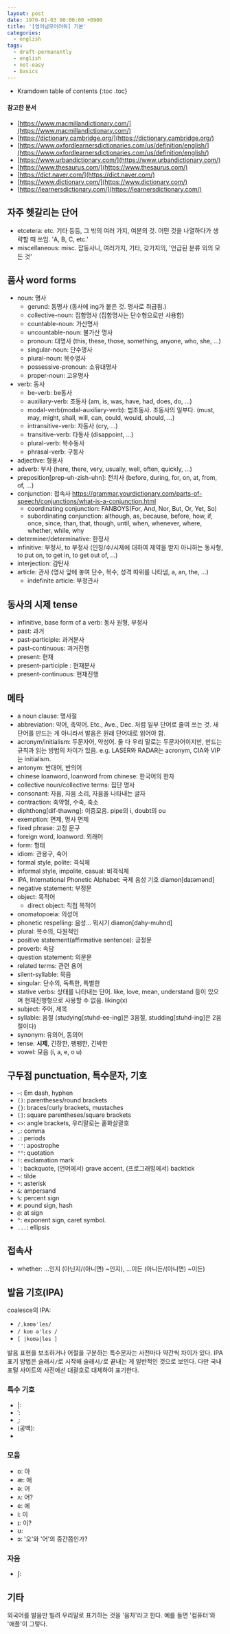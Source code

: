```yaml
---
layout: post
date: 1970-01-03 00:00:00 +0900
title: '[영어넘모어려워] 기본'
categories:
  - english
tags:
  - draft-permanantly
  - english
  - not-easy
  - basics
---
```


* Kramdown table of contents
{:toc .toc}

#### 참고한 문서

- [https://www.macmillandictionary.com/](https://www.macmillandictionary.com/)
- [https://dictionary.cambridge.org/](https://dictionary.cambridge.org/)
- [https://www.oxfordlearnersdictionaries.com/us/definition/english/](https://www.oxfordlearnersdictionaries.com/us/definition/english/)
- [https://www.urbandictionary.com/](https://www.urbandictionary.com/)
- [https://www.thesaurus.com/](https://www.thesaurus.com/)
- [https://dict.naver.com/](https://dict.naver.com/)
- [https://www.dictionary.com/](https://www.dictionary.com/)
- [https://learnersdictionary.com/](https://learnersdictionary.com/)


## 자주 헷갈리는 단어

- etcetera: etc. 기타 등등, 그 밖의 여러 가지, 여분의 것. 어떤 것을 나열하다가 생략할 때 쓰임. 'A, B, C, etc.'
- miscellaneous: misc. 잡동사니, 여러가지, 기타, 갖가지의, '언급된 분류 외의 모든 것'


## 품사 word forms

- noun: 명사
  - gerund: 동명사 (동사에 ing가 붙은 것. 명사로 취급됨.)
  - collective-noun: 집합명사 (집합명사는 단수형으로만 사용함)
  - countable-noun: 가산명사
  - uncountable-noun: 불가산 명사
  - pronoun: 대명사 (this, these, those, something, anyone, who, she, ...)
  - singular-noun: 단수명사
  - plural-noun: 복수명사
  - possessive-pronoun: 소유대명사
  - proper-noun: 고유명사
- verb: 동사
  - be-verb: be동사
  - auxiliary-verb: 조동사 (am, is, was, have, had, does, do, ...)
  - modal-verb(modal-auxiliary-verb): 법조동사. 조동사의 일부다. (must, may, might, shall, will, can, could, would, should, ...)
  - intransitive-verb: 자동사 (cry, ...)
  - transitive-verb: 타동사 (disappoint, ...)
  - plural-verb: 복수동사
  - phrasal-verb: 구동사
- adjective: 형용사
- adverb: 부사 (here, there, very, usually, well, often, quickly, ...)
- preposition[prep-uh-zish-uhn]: 전치사 (before, during, for, on, at, from, of, ...)
- conjunction: 접속사 https://grammar.yourdictionary.com/parts-of-speech/conjunctions/what-is-a-conjunction.html
  - coordinating conjunction: FANBOYS(For, And, Nor, But, Or, Yet, So)
  - subordinating conjunction: although, as, because, before, how, if, once, since, than, that, though, until, when, whenever, where, whether, while, why
- determiner/determinative: 한정사
- infinitive: 부정사, to 부정사 (인칭/수/시제에 대하여 제약을 받지 아니하는 동사형, to put on, to get in, to get out of, ...)
- interjection: 감탄사
- article: 관사 (명사 앞에 놓여 단수, 복수, 성격 따위를 나타냄, a, an, the, ...)
  - indefinite article: 부정관사


## 동사의 시제 tense

- infinitive, base form of a verb: 동사 원형, 부정사
- past: 과거
- past-participle: 과거분사
- past-continuous: 과거진행
- present: 현재
- present-participle : 현재분사
- present-continuous: 현재진행


## 메타

- a noun clause: 명사절
- abbreviation: 약어, 축약어. Etc., Ave., Dec. 처럼 일부 단어로 줄여 쓰는 것. 새 단어를 만드는 게 아니라서 발음은 원래 단어대로 읽어야 함.
- acronym/initialism: 두문자어, 약성어. 둘 다 우리 말로는 두문자어이지만, 만드는 규칙과 읽는 방법의 차이가 있음. e.g. LASER와 RADAR는 acronym, CIA와 VIP는 initialism.
- antonym: 반대어, 반의어
- chinese loanword, loanword from chinese: 한국어의 한자
- collective noun/collective terms: 집단 명사
- consonant: 자음, 자음 소리, 자음을 나타내는 글자
- contraction: 축약형, 수축, 축소
- diphthong[dif-thawng]: 이중모음. pipe의 i, doubt의 ou
- exemption: 면제, 명사 면제
- fixed phrase: 고정 문구
- foreign word, loanword: 외래어
- form: 형태
- idiom: 관용구, 숙어
- formal style, polite: 격식체
- informal style, impolite, casual: 비격식체
- IPA, International Phonetic Alphabet: 국제 음성 기호 diamon[daɪəmənd]
- negative statement: 부정문
- object: 목적어
  - direct object: 직접 목적어
- onomatopoeia: 의성어
- phonetic respelling: 음성... 뭐시기 diamon[dahy-muhnd]
- plural: 복수의, 다원적인
- positive statement(affirmative sentence): 긍정문
- proverb: 속담
- question statement: 의문문
- related terms: 관련 용어
- silent-syllable: 묵음
- singular: 단수의, 독특한, 특별한
- stative verbs: 상태를 나타내는 단어. like, love, mean, understand 등이 있으며 현재진행형으로 사용할 수 없음. liking(x)
- subject: 주어, 제목
- syllable: 음절 (studying[stuhd-ee-ing]은 3음절, studding[stuhd-ing]은 2음절이다)
- synonym: 유의어, 동의어
- tense: **시제**, 긴장한, 팽팽한, 긴박한
- vowel: 모음 (i, a, e, o u)


## 구두점 punctuation, 특수문자, 기호

- `—`: Em dash, hyphen
- `()`: parentheses/round brackets
- `{}`: braces/curly brackets, mustaches
- `[]`: square parentheses/square brackets
- `<>`: angle brackets, 우리말로는 홑화살괄호
- `,`: comma
- `.`: periods
- `''`: apostrophe
- `""`: quotation
- `!`: exclamation mark
- ``` ` ```: backquote, (언어에서) grave accent, (프로그래밍에서) backtick
- `~`: tilde
- `*`: asterisk
- `&`: ampersand
- `%`: percent sign
- `#`: pound sign, hash
- `@`: at sign
- `^`: exponent sign, caret symbol.
- `...`: ellipsis


## 접속사

- whether: ...인지 (아닌지/(아니면) ~인지), ...이든 (아니든/(아니면) ~이든)


## 발음 기호(IPA)

coalesce의 IPA:

- `/ˌkəʊəˈles/`
- `/ koʊ əˈlɛs /`
- `[ |koʊə|les ]`

발음 표현을 보조하거나 어절을 구분하는 특수문자는 사전마다 약간씩 차이가 있다. IPA 표기 방법은 슬래시`/`로 시작해 슬래시`/`로 끝내는 게 일반적인 것으로 보인다. 다만 국내 포털 사이트의 사전에선 대괄호로 대체하여 표기한다.

### 특수 기호

- |: 
- ˈ: 
- ˌ: 
- (공백): 
- 

### 모음

- ɒ: 아
- æ: 애
- ə: 어
- ʌ: 어?
- e: 에
- i: 이
- ɪ: 이?
- ʊ: 
- ɔ: '오'와 '어'의 중간쯤인가?

### 자음

- ʃ: 


## 기타

외국어를 발음만 빌려 우리말로 표기하는 것을 '음차'라고 한다. 예를 들면 '컴퓨터'와 '애플'이 그렇다.

